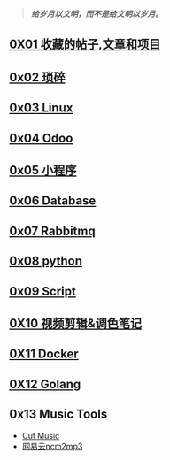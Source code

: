 > ***给岁月以文明，而不是给文明以岁月。***

## [0X01 收藏的帖子,文章和项目](favourites.md)
## [0x02 琐碎](trivial.md)
## [0x03 Linux](linux.md)
## [0x04 Odoo](odoo.md)
## [0x05 小程序](weapp.md)
## [0x06 Database](database.md)
## [0x07 Rabbitmq](rabbitmq.md)
## [0x08 python](python.md)
## [0x09 Script](scripts.md)
## [0X10 视频剪辑&调色笔记](视频剪辑笔记.md)
## [0X11 Docker](docker.md)
## [0X12 Golang](golang.md)
## 0x13 Music Tools

- [Cut Music](py-music/readme.md)
- [网易云ncm2mp3](https://github.com/RRRoger/ncm2mp3)

